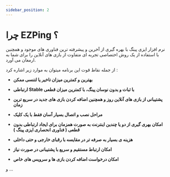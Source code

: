 ```yaml
---
sidebar_position: 2
---
```

# چرا EZPing ؟

نرم افزار ایزی پینگ با بهره گیری از آخرین و پیشرفته ترین فناوری های موجود و همچنین با استفاده از یک روش اختصاصی تجربه ای متفاوت از بازی های آنلاین را برای شما به ارمغان می آورد.

از جمله نقاط قوت این برنامه میتوان به موارد زیر اشاره کرد : 

 - **بهترین و کمترین میزان تاخیر یا لتنسی ممکن**

 - **ارتباطی Stable با ثبات و بدون نوسان پینگ، با کمترین میزان قطعی**

 - **پشتیبانی از بازی های آنلاین روز و همچنین اضافه کردن بازی های جدید در سریع ترین زمان**

 - **مراحل نصب و اتصال بسیار آسان فقط با یک کلیک**

 - **امکان بهری گیری از دو یا چندین اینترنت به صورت همزمان برای ایجاد ارتباطی بدون قطعی ( فناوری انحصاری ایزی پینگ )**

 - **هزینه ی بسیار به صرفه تر در مقایسه با رقبای خارجی و حتی داخلی**

 - **امکان ارتباط مستقیم و سریع با پشتیبانی در صورت نیاز**

 - **امکان درخواست اضافه کردن بازی ها و سرویس های خاص**

و ...

